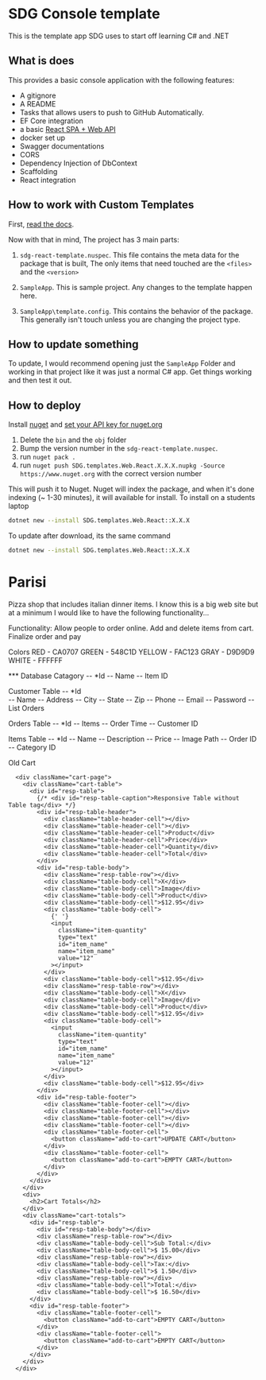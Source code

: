 # SDG Console template

This is the template app SDG uses to start off learning C# and .NET

## What is does

This provides a basic console application with the following features:

- A gitignore
- A README
- Tasks that allows users to push to GitHub Automatically.
- EF Core integration
- a basic [React SPA + Web API](https://docs.microsoft.com/en-us/aspnet/core/client-side/spa/react?view=aspnetcore-3.1&tabs=visual-studio)
- docker set up
- Swagger documentations
- CORS
- Dependency Injection of DbContext
- Scaffolding
- React integration

## How to work with Custom Templates

First, [read the docs](https://docs.microsoft.com/en-us/dotnet/core/tools/custom-templates).

Now with that in mind, The project has 3 main parts:

1. `sdg-react-template.nuspec`. This file contains the meta data for the package that is built, The only items that need touched are the `<files>` and the `<version>`

2. `SampleApp`. This is sample project. Any changes to the template happen here.

3. `SampleApp\template.config`. This contains the behavior of the package. This generally isn't touch unless you are changing the project type.

## How to update something

To update, I would recommend opening just the `SampleApp` Folder and working in that project like it was just a normal C# app. Get things working and then test it out.

## How to deploy

Install [nuget](https://docs.microsoft.com/en-us/nuget/reference/nuget-exe-cli-reference) and [set your API key for nuget.org](https://docs.microsoft.com/en-us/nuget/reference/cli-reference/cli-ref-setapikey)

1. Delete the `bin` and the `obj` folder
2. Bump the version number in the `sdg-react-template.nuspec`.
3. run `nuget pack .`
4. run `nuget push SDG.templates.Web.React.X.X.X.nupkg -Source https://www.nuget.org` with the correct version number

This will push it to Nuget. Nuget will index the package, and when it's done indexing (~ 1-30 minutes), it will available for install. To install on a students laptop

```sh
dotnet new --install SDG.templates.Web.React::X.X.X
```

To update after download, its the same command

```sh
dotnet new --install SDG.templates.Web.React::X.X.X
```

# Parisi

Pizza shop that includes italian dinner items.
I know this is a big web site but at a minimum I would like to have the following functionality...

Functionality:
Allow people to order online.
Add and delete items from cart.
Finalize order and pay

Colors
RED - CA0707
GREEN - 548C1D
YELLOW - FAC123
GRAY - D9D9D9
WHITE - FFFFFF

*** Database
Catagory
-- *Id
-- Name
-- Item ID

Customer Table
-- *Id  
-- Name
-- Address
-- City
-- State
-- Zip
-- Phone
-- Email
-- Password
-- List<Order> Orders

Orders Table
-- *Id
-- Items
-- Order Time
-- Customer ID

Items Table
-- *Id
-- Name
-- Description
-- Price
-- Image Path
-- Order ID
-- Category ID

Old Cart

      <div className="cart-page">
        <div className="cart-table">
          <div id="resp-table">
            {/* <div id="resp-table-caption">Responsive Table without Table tag</div> */}
            <div id="resp-table-header">
              <div className="table-header-cell"></div>
              <div className="table-header-cell"></div>
              <div className="table-header-cell">Product</div>
              <div className="table-header-cell">Price</div>
              <div className="table-header-cell">Quantity</div>
              <div className="table-header-cell">Total</div>
            </div>
            <div id="resp-table-body">
              <div className="resp-table-row"></div>
              <div className="table-body-cell">X</div>
              <div className="table-body-cell">Image</div>
              <div className="table-body-cell">Product</div>
              <div className="table-body-cell">$12.95</div>
              <div className="table-body-cell">
                {' '}
                <input
                  className="item-quantity"
                  type="text"
                  id="item_name"
                  name="item_name"
                  value="12"
                ></input>
              </div>
              <div className="table-body-cell">$12.95</div>
              <div className="resp-table-row"></div>
              <div className="table-body-cell">X</div>
              <div className="table-body-cell">Image</div>
              <div className="table-body-cell">Product</div>
              <div className="table-body-cell">$12.95</div>
              <div className="table-body-cell">
                <input
                  className="item-quantity"
                  type="text"
                  id="item_name"
                  name="item_name"
                  value="12"
                ></input>
              </div>
              <div className="table-body-cell">$12.95</div>
            </div>
            <div id="resp-table-footer">
              <div className="table-footer-cell"></div>
              <div className="table-footer-cell"></div>
              <div className="table-footer-cell"></div>
              <div className="table-footer-cell"></div>
              <div className="table-footer-cell">
                <button className="add-to-cart">UPDATE CART</button>
              </div>
              <div className="table-footer-cell">
                <button className="add-to-cart">EMPTY CART</button>
              </div>
            </div>
          </div>
        </div>
        <div>
          <h2>Cart Totals</h2>
        </div>
        <div className="cart-totals">
          <div id="resp-table">
            <div id="resp-table-body"></div>
            <div className="resp-table-row"></div>
            <div className="table-body-cell">Sub Total:</div>
            <div className="table-body-cell">$ 15.00</div>
            <div className="resp-table-row"></div>
            <div className="table-body-cell">Tax:</div>
            <div className="table-body-cell">$ 1.50</div>
            <div className="resp-table-row"></div>
            <div className="table-body-cell">Total:</div>
            <div className="table-body-cell">$ 16.50</div>
          </div>
          <div id="resp-table-footer">
            <div className="table-footer-cell">
              <button className="add-to-cart">EMPTY CART</button>
            </div>
            <div className="table-footer-cell">
              <button className="add-to-cart">EMPTY CART</button>
            </div>
          </div>
        </div>
      </div>
